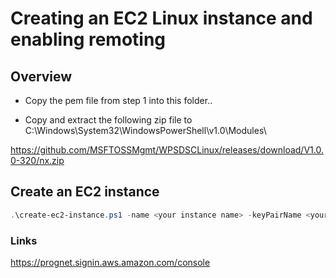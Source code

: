 # Creating an EC2 Linux instance and enabling remoting

## Overview

* Copy the pem file from step 1 into this folder..

* Copy and extract the following zip file to C:\Windows\System32\WindowsPowerShell\v1.0\Modules\

https://github.com/MSFTOSSMgmt/WPSDSCLinux/releases/download/V1.0.0-320/nx.zip


## Create an EC2 instance

```powershell
.\create-ec2-instance.ps1 -name <your instance name> -keyPairName <your key pair name> -securityGroupName <your security group name>
```

### Links

https://prognet.signin.aws.amazon.com/console